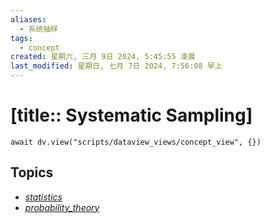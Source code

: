 ```yaml
---
aliases:
  - 系统抽样
tags:
  - concept
created: 星期六, 三月 9日 2024, 5:45:55 凌晨
last_modified: 星期日, 七月 7日 2024, 7:56:08 早上
---
```


# [title:: Systematic Sampling]

```dataviewjs
await dv.view("scripts/dataview_views/concept_view", {})
```

## Topics

- [_statistics_](_statistics_.md)
- [_probability_theory_](_probability_theory_.md)
